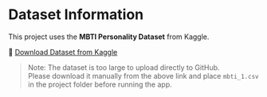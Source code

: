 # Dataset Information

This project uses the **MBTI Personality Dataset** from Kaggle.

🔗 [Download Dataset from Kaggle](https://www.kaggle.com/datasets/datasnaek/mbti-type)

> Note: The dataset is too large to upload directly to GitHub.  
> Please download it manually from the above link and place `mbti_1.csv` in the project folder before running the app.

